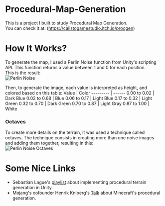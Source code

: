 # Procedural-Map-Generation

This is a project I built to study Procedural Map Generation.<br />
You can check it at: (https://calistogamestudio.itch.io/procgen)

# How It Works?
To generate the map, I used a Perlin Noise function from Unity's scripting API. This function returns a value between 1 and 0 for each position. <br />
This is the result: <br />
![Perlin Noise](https://user-images.githubusercontent.com/63363544/224132030-ed4e71c6-a6d7-49a6-a345-dc6cfcb366bc.png)

Then, to generate the image, each value is interpreted as height, and colored based on this table:
Value         | Color
---------     | ------
0.00 to 0.02  | Dark Blue
0.02 to 0.68  | Blue
0.06 to 0.17  | Light Blue
0.17 to 0.32  | Light Green
0.32 to 0.70  | Dark Green
0.70 to 0.87  | Light Gray
0.87 to 1.00  | White

### Octaves
To create more details on the terrain, it was used a technique called octaves. 
The technique consists in creating more than one noise images and adding them together,
resulting in this:<br />
![Perlin Noise Octaves](https://user-images.githubusercontent.com/63363544/224130552-a108efa0-2133-4975-90ea-783b9551ce33.png "Perlin Noise With 10 Octaves") <br />



# Some Nice Links
* Sebastian Lague's [playlist](https://www.youtube.com/playlist?list=PLFt_AvWsXl0eBW2EiBtl_sxmDtSgZBxB3) about implementing procedural terrain generation in Unity.
* Mojang's cofounder Henrik Kniberg's [Talk](https://youtu.be/CSa5O6knuwI) about Minecraft's procedural generation. 

